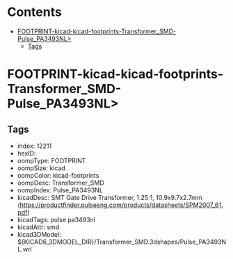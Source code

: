



Contents
========

* [FOOTPRINT-kicad-kicad-footprints-Transformer_SMD-Pulse_PA3493NL>](#footprint-kicad-kicad-footprints-transformer_smd-pulse_pa3493nl)
	* [Tags](#tags)

# FOOTPRINT-kicad-kicad-footprints-Transformer_SMD-Pulse_PA3493NL>

## Tags

- index: 12211
- hexID: 
- oompType: FOOTPRINT
- oompSize: kicad
- oompColor: kicad-footprints
- oompDesc: Transformer_SMD
- oompIndex: Pulse_PA3493NL
- kicadDesc: SMT Gate Drive Transformer, 1.25:1, 10.9x9.7x2.7mm (https://productfinder.pulseeng.com/products/datasheets/SPM2007_61.pdf)
- kicadTags: pulse pa3493nl
- kicadAttr: smd
- kicad3DModel: ${KICAD6_3DMODEL_DIR}/Transformer_SMD.3dshapes/Pulse_PA3493NL.wrl

